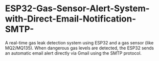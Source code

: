 # ESP32-Gas-Sensor-Alert-System-with-Direct-Email-Notification-SMTP-
A real-time gas leak detection system using ESP32 and a gas sensor (like MQ2/MQ135). When dangerous gas levels are detected, the ESP32 sends an automatic email alert directly via Gmail using the SMTP protocol.
